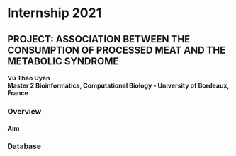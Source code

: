 # Internship 2021
## PROJECT: ASSOCIATION BETWEEN THE CONSUMPTION OF PROCESSED MEAT AND THE METABOLIC SYNDROME
**Vũ Thảo Uyên**\
**Master 2 Bioinformatics, Computational Biology - University of Bordeaux, France**

### Overview

#### Aim 

### Database
